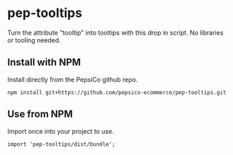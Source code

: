# pep-tooltips
Turn the attribute "tooltip" into tooltips with this drop in script. No libraries or tooling needed.


## Install with NPM
Install directly from the PepsiCo github repo.
```
npm install git+https://github.com/pepsico-ecommerce/pep-tooltips.git
```

## Use from NPM
Import once into your project to use.
```
import 'pep-tooltips/dist/bundle';
```
